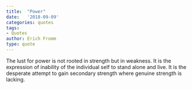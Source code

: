 ```yaml
---
title:  "Power"
date:   '2018-09-09'
categories: quotes
tags:
- Quotes
author: Erich Fromm
type: quote
---
```


The lust for power is not rooted in strength but in weakness. It is the expression of inability of the individual self to stand alone and live. It is the desperate attempt to gain secondary strength where genuine strength is lacking.

